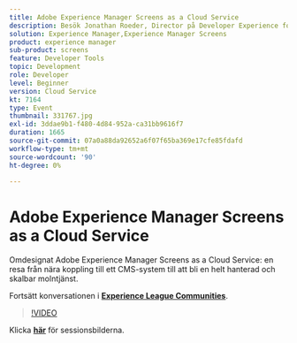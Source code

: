 ```yaml
---
title: Adobe Experience Manager Screens as a Cloud Service
description: Besök Jonathan Roeder, Director på Developer Experience for Experience Cloud, och hör om de senaste uppdateringarna för utvecklare i Adobe Experience Cloud. Den här sessionen skapades som en del av Adobe Developers Live Content Event.
solution: Experience Manager,Experience Manager Screens
product: experience manager
sub-product: screens
feature: Developer Tools
topic: Development
role: Developer
level: Beginner
version: Cloud Service
kt: 7164
type: Event
thumbnail: 331767.jpg
exl-id: 3ddae9b1-f480-4d84-952a-ca31bb9616f7
duration: 1665
source-git-commit: 07a0a88da92652a6f07f65ba369e17cfe85fdafd
workflow-type: tm+mt
source-wordcount: '90'
ht-degree: 0%

---
```


# Adobe Experience Manager Screens as a Cloud Service

Omdesignat Adobe Experience Manager Screens as a Cloud Service: en resa från nära koppling till ett CMS-system till att bli en helt hanterad och skalbar molntjänst.

Fortsätt konversationen i **[Experience League Communities](https://adobe.ly/36Yd3v6)**.

>[!VIDEO](https://video.tv.adobe.com/v/331767/?quality=12&learn=on&hidetitle=true)

Klicka **[här](/help/adobe-developers-live/assets/screens-as-a-cloud-service.pdf)** för sessionsbilderna.
